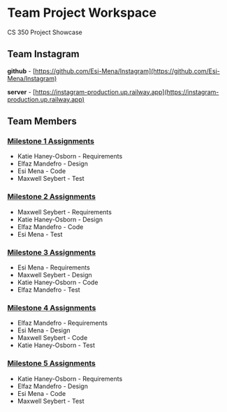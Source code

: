 # Team Project Workspace

CS 350 Project Showcase

## Team Instagram

**github** - [https://github.com/Esi-Mena/Instagram](https://github.com/Esi-Mena/Instagram)

**server** - [https://instagram-production.up.railway.app](https://instagram-production.up.railway.app)

## Team Members

### [Milestone 1 Assignments](3/1)

- Katie Haney-Osborn -  Requirements
- Elfaz Mandefro - Design 
- Esi Mena - Code
- Maxwell Seybert - Test

### [Milestone 2 Assignments](3/2)

- Maxwell Seybert - Requirements
- Katie Haney-Osborn -  Design 
- Elfaz Mandefro - Code
- Esi Mena - Test

### [Milestone 3 Assignments](3/3)

- Esi Mena - Requirements
- Maxwell Seybert -  Design
- Katie Haney-Osborn - Code 
- Elfaz Mandefro - Test

### [Milestone 4 Assignments](3/4)

- Elfaz Mandefro - Requirements
- Esi Mena -  Design
- Maxwell Seybert - Code 
- Katie Haney-Osborn - Test


### [Milestone 5 Assignments](3/5)

- Katie Haney-Osborn -  Requirements
- Elfaz Mandefro - Design 
- Esi Mena - Code
- Maxwell Seybert - Test

